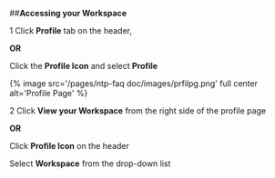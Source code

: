 ##**Accessing your Workspace**

1 Click **Profile** tab on the header,

**OR**
        
Click the **Profile Icon** and select **Profile**

{% image src='/pages/ntp-faq doc/images/prfilpg.png' full center alt='Profile Page' %}

2 Click **View your Workspace** from the right side of the profile page

**OR**
        
Click **Profile Icon** on the header

Select **Workspace** from the drop-down list



